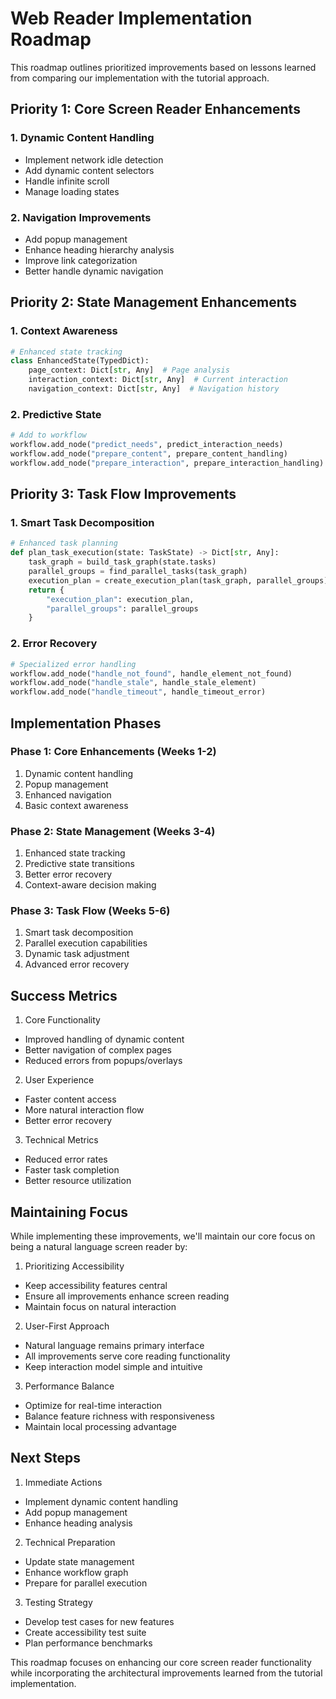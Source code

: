 # Web Reader Implementation Roadmap

This roadmap outlines prioritized improvements based on lessons learned from comparing our implementation with the tutorial approach.

## Priority 1: Core Screen Reader Enhancements

### 1. Dynamic Content Handling
- Implement network idle detection
- Add dynamic content selectors
- Handle infinite scroll
- Manage loading states

### 2. Navigation Improvements
- Add popup management
- Enhance heading hierarchy analysis
- Improve link categorization
- Better handle dynamic navigation

## Priority 2: State Management Enhancements

### 1. Context Awareness
```python
# Enhanced state tracking
class EnhancedState(TypedDict):
    page_context: Dict[str, Any]  # Page analysis
    interaction_context: Dict[str, Any]  # Current interaction
    navigation_context: Dict[str, Any]  # Navigation history
```

### 2. Predictive State
```python
# Add to workflow
workflow.add_node("predict_needs", predict_interaction_needs)
workflow.add_node("prepare_content", prepare_content_handling)
workflow.add_node("prepare_interaction", prepare_interaction_handling)
```

## Priority 3: Task Flow Improvements

### 1. Smart Task Decomposition
```python
# Enhanced task planning
def plan_task_execution(state: TaskState) -> Dict[str, Any]:
    task_graph = build_task_graph(state.tasks)
    parallel_groups = find_parallel_tasks(task_graph)
    execution_plan = create_execution_plan(task_graph, parallel_groups)
    return {
        "execution_plan": execution_plan,
        "parallel_groups": parallel_groups
    }
```

### 2. Error Recovery
```python
# Specialized error handling
workflow.add_node("handle_not_found", handle_element_not_found)
workflow.add_node("handle_stale", handle_stale_element)
workflow.add_node("handle_timeout", handle_timeout_error)
```

## Implementation Phases

### Phase 1: Core Enhancements (Weeks 1-2)
1. Dynamic content handling
2. Popup management
3. Enhanced navigation
4. Basic context awareness

### Phase 2: State Management (Weeks 3-4)
1. Enhanced state tracking
2. Predictive state transitions
3. Better error recovery
4. Context-aware decision making

### Phase 3: Task Flow (Weeks 5-6)
1. Smart task decomposition
2. Parallel execution capabilities
3. Dynamic task adjustment
4. Advanced error recovery

## Success Metrics

1. Core Functionality
- Improved handling of dynamic content
- Better navigation of complex pages
- Reduced errors from popups/overlays

2. User Experience
- Faster content access
- More natural interaction flow
- Better error recovery

3. Technical Metrics
- Reduced error rates
- Faster task completion
- Better resource utilization

## Maintaining Focus

While implementing these improvements, we'll maintain our core focus on being a natural language screen reader by:

1. Prioritizing Accessibility
- Keep accessibility features central
- Ensure all improvements enhance screen reading
- Maintain focus on natural interaction

2. User-First Approach
- Natural language remains primary interface
- All improvements serve core reading functionality
- Keep interaction model simple and intuitive

3. Performance Balance
- Optimize for real-time interaction
- Balance feature richness with responsiveness
- Maintain local processing advantage

## Next Steps

1. Immediate Actions
- Implement dynamic content handling
- Add popup management
- Enhance heading analysis

2. Technical Preparation
- Update state management
- Enhance workflow graph
- Prepare for parallel execution

3. Testing Strategy
- Develop test cases for new features
- Create accessibility test suite
- Plan performance benchmarks

This roadmap focuses on enhancing our core screen reader functionality while incorporating the architectural improvements learned from the tutorial implementation.
